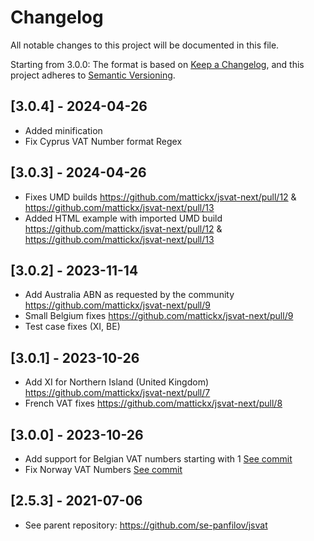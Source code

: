 # Changelog

All notable changes to this project will be documented in this file.

Starting from 3.0.0: The format is based on [Keep a Changelog](https://keepachangelog.com/en/1.0.0/),
and this project adheres to [Semantic Versioning](https://semver.org/spec/v2.0.0.html).

## [3.0.4] - 2024-04-26

- Added minification
- Fix Cyprus VAT Number format Regex

## [3.0.3] - 2024-04-26

- Fixes UMD builds https://github.com/mattickx/jsvat-next/pull/12 & https://github.com/mattickx/jsvat-next/pull/13
- Added HTML example with imported UMD build https://github.com/mattickx/jsvat-next/pull/12 & https://github.com/mattickx/jsvat-next/pull/13

## [3.0.2] - 2023-11-14

- Add Australia ABN as requested by the community https://github.com/mattickx/jsvat-next/pull/9
- Small Belgium fixes https://github.com/mattickx/jsvat-next/pull/9
- Test case fixes (XI, BE)

## [3.0.1] - 2023-10-26

- Add XI for Northern Island (United Kingdom) https://github.com/mattickx/jsvat-next/pull/7
- French VAT fixes https://github.com/mattickx/jsvat-next/pull/8

## [3.0.0] - 2023-10-26

- Add support for Belgian VAT numbers starting with 1 [See commit](https://github.com/mattickx/jsvat-next/commit/f5c001a79cbaa11728ada6ce85fd8072d39f96b0)
- Fix Norway VAT Numbers [See commit](https://github.com/mattickx/jsvat-next/commit/879a0913561faa93f513fd14cd18a9a8f909ebfb)

## [2.5.3] - 2021-07-06

- See parent repository: https://github.com/se-panfilov/jsvat
